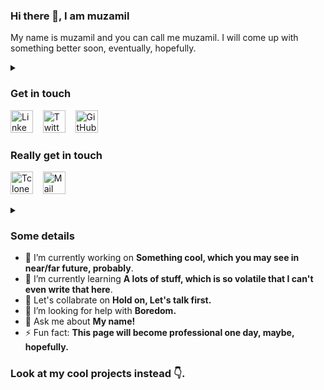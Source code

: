 ### Hi there 👋, I am muzamil

<!-- ![](https://media.giphy.com/media/nx4k3ntt0ChAk/source.gif) -->

My name is muzamil and you can call me muzamil. I will come up with something better soon, eventually, hopefully.

<details>
<summary></summary>

![Mad Hi](https://media.giphy.com/media/WpIPS0DWNpMm4kfMVr/source.gif)
  
</details>

### Get in touch

[<img height="36" width="36" alt="LinkedIn" src="https://cdn.jsdelivr.net/npm/simple-icons@v5/icons/linkedin.svg" />](https://linkedin.com/in/muzamil-sofi/)
&nbsp;&nbsp;
[<img height="36" width="36" alt="Twitter" src="https://cdn.jsdelivr.net/npm/simple-icons@v5/icons/twitter.svg" />](https://twitter.com/muzam1lsofi)
&nbsp;&nbsp;
[<img height="36" width="36" alt="GitHub" src="https://cdn.jsdelivr.net/npm/simple-icons@v5/icons/github.svg" />](https://github.com/muzam1l)
&nbsp;&nbsp;

### Really get in touch
[<img height="36" width="36" alt="Tclone" src="https://tclone.muzam1l.com/android-chrome-192x192.png" />](https://tclone.muzam1l.com/user/admin)
&nbsp;&nbsp;
[<img height="36" width="36" alt="Mail" src="https://cdn.jsdelivr.net/npm/simple-icons@v5/icons/gmail.svg" />](mailto:muzamilsofi@outlook.com?subject=Hey%20muzamil,%20you%20are%20cool%20man)

<details>
<summary></summary>

![](https://media.giphy.com/media/XHVso7UUDSOFm9Wzsz/giphy.gif)
  
</details>

### Some details

- 🔭 I’m currently working on **Something cool, which you may see in near/far future, probably**.
- 🌱 I’m currently learning **A lots of stuff, which is so volatile that I can't even write that here**.
- 👯 Let's collabrate on **Hold on, Let's talk first.**
- 🤔 I’m looking for help with **Boredom.**
- 💬 Ask me about **My name!**
- ⚡ Fun fact: **This page will become professional one day, maybe, hopefully.**

### Look at my cool projects instead 👇.
